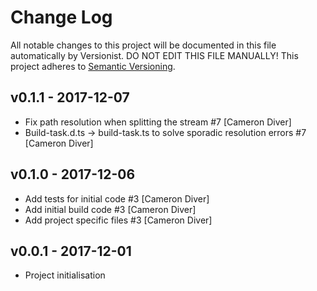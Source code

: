 # Change Log

All notable changes to this project will be documented in this file
automatically by Versionist. DO NOT EDIT THIS FILE MANUALLY!
This project adheres to [Semantic Versioning](http://semver.org/).

## v0.1.1 - 2017-12-07

* Fix path resolution when splitting the stream #7 [Cameron Diver]
* Build-task.d.ts -> build-task.ts to solve sporadic resolution errors #7 [Cameron Diver]

## v0.1.0 - 2017-12-06

* Add tests for initial code #3 [Cameron Diver]
* Add initial build code #3 [Cameron Diver]
* Add project specific files #3 [Cameron Diver]

## v0.0.1 - 2017-12-01

* Project initialisation
